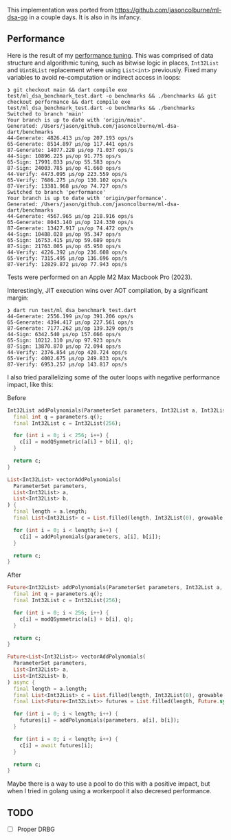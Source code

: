 This implementation was ported from https://github.com/jasoncolburne/ml-dsa-go in a couple days. It is also in its infancy.

## Performance

Here is the result of my [performance tuning](https://github.com/jasoncolburne/ml-dsa-dart/pull/4).
This was comprised of data structure and algorithmic tuning, such as bitwise logic in places,
`Int32List` and `Uint8List` replacement where using `List<int>` previously. Fixed many variables
to avoid re-computation or indirect access in loops:

```
❯ git checkout main && dart compile exe test/ml_dsa_benchmark_test.dart -o benchmarks && ./benchmarks && git checkout performance && dart compile exe test/ml_dsa_benchmark_test.dart -o benchmarks && ./benchmarks
Switched to branch 'main'
Your branch is up to date with 'origin/main'.
Generated: /Users/jason/github.com/jasoncolburne/ml-dsa-dart/benchmarks
44-Generate: 4826.413 µs/op 207.193 ops/s
65-Generate: 8514.897 µs/op 117.441 ops/s
87-Generate: 14077.228 µs/op 71.037 ops/s
44-Sign: 10896.225 µs/op 91.775 ops/s
65-Sign: 17991.033 µs/op 55.583 ops/s
87-Sign: 24003.785 µs/op 41.660 ops/s
44-Verify: 4473.095 µs/op 223.559 ops/s
65-Verify: 7686.275 µs/op 130.102 ops/s
87-Verify: 13381.968 µs/op 74.727 ops/s
Switched to branch 'performance'
Your branch is up to date with 'origin/performance'.
Generated: /Users/jason/github.com/jasoncolburne/ml-dsa-dart/benchmarks
44-Generate: 4567.965 µs/op 218.916 ops/s
65-Generate: 8043.140 µs/op 124.330 ops/s
87-Generate: 13427.917 µs/op 74.472 ops/s
44-Sign: 10488.028 µs/op 95.347 ops/s
65-Sign: 16753.415 µs/op 59.689 ops/s
87-Sign: 21763.005 µs/op 45.950 ops/s
44-Verify: 4226.392 µs/op 236.608 ops/s
65-Verify: 7315.495 µs/op 136.696 ops/s
87-Verify: 12829.872 µs/op 77.943 ops/s
```

Tests were performed on an Apple M2 Max Macbook Pro (2023).

Interestingly, JIT execution wins over AOT compilation, by a significant margin:

```
❯ dart run test/ml_dsa_benchmark_test.dart
44-Generate: 2556.199 µs/op 391.206 ops/s
65-Generate: 4394.417 µs/op 227.561 ops/s
87-Generate: 7177.262 µs/op 139.329 ops/s
44-Sign: 6342.540 µs/op 157.666 ops/s
65-Sign: 10212.110 µs/op 97.923 ops/s
87-Sign: 13870.870 µs/op 72.094 ops/s
44-Verify: 2376.854 µs/op 420.724 ops/s
65-Verify: 4002.675 µs/op 249.833 ops/s
87-Verify: 6953.257 µs/op 143.817 ops/s
```

I also tried parallelizing some of the outer loops with negative performance impact, like this:

Before

```dart
Int32List addPolynomials(ParameterSet parameters, Int32List a, Int32List b) {
  final int q = parameters.q();
  final Int32List c = Int32List(256);

  for (int i = 0; i < 256; i++) {
    c[i] = modQSymmetric(a[i] + b[i], q);
  }

  return c;
}

List<Int32List> vectorAddPolynomials(
  ParameterSet parameters,
  List<Int32List> a,
  List<Int32List> b,
) {
  final length = a.length;
  final List<Int32List> c = List.filled(length, Int32List(0), growable: false);

  for (int i = 0; i < length; i++) {
    c[i] = addPolynomials(parameters, a[i], b[i]);
  }

  return c;
}
```

After

```dart
Future<Int32List> addPolynomials(ParameterSet parameters, Int32List a, Int32List b) async {
  final int q = parameters.q();
  final Int32List c = Int32List(256);

  for (int i = 0; i < 256; i++) {
    c[i] = modQSymmetric(a[i] + b[i], q);
  }

  return c;
}

Future<List<Int32List>> vectorAddPolynomials(
  ParameterSet parameters,
  List<Int32List> a,
  List<Int32List> b,
) async {
  final length = a.length;
  final List<Int32List> c = List.filled(length, Int32List(0), growable: false);
  final List<Future<Int32List>> futures = List.filled(length, Future.sync(() => Int32List(0)));

  for (int i = 0; i < length; i++) {
    futures[i] = addPolynomials(parameters, a[i], b[i]);
  }

  for (int i = 0; i < length; i++) {
    c[i] = await futures[i];
  }

  return c;
}
```

Maybe there is a way to use a pool to do this with a positive impact, but when I tried in golang
using a workerpool it also decresed performance.

## TODO

- [ ] Proper DRBG
